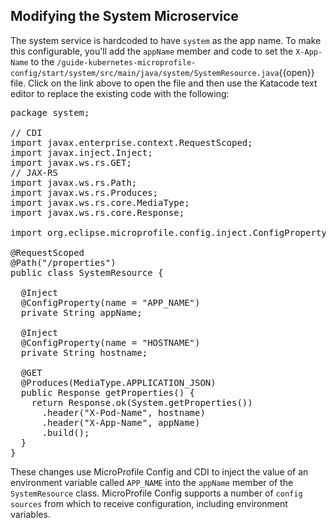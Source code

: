 ## Modifying the System Microservice

The system service is hardcoded to have `system` as the app name. To make this configurable, you'll add the `appName` member and code to set the `X-App-Name` to the `/guide-kubernetes-microprofile-config/start/system/src/main/java/system/SystemResource.java`{{open}} file. Click on the link above to open the file and then use the Katacode text editor to replace the existing code with the following:

<pre class="file" data-target="clipboard">
package system;

// CDI
import javax.enterprise.context.RequestScoped;
import javax.inject.Inject;
import javax.ws.rs.GET;
// JAX-RS
import javax.ws.rs.Path;
import javax.ws.rs.Produces;
import javax.ws.rs.core.MediaType;
import javax.ws.rs.core.Response;

import org.eclipse.microprofile.config.inject.ConfigProperty;

@RequestScoped
@Path("/properties")
public class SystemResource {

  @Inject
  @ConfigProperty(name = "APP_NAME")
  private String appName;

  @Inject
  @ConfigProperty(name = "HOSTNAME")
  private String hostname;

  @GET
  @Produces(MediaType.APPLICATION_JSON)
  public Response getProperties() {
    return Response.ok(System.getProperties())
      .header("X-Pod-Name", hostname)
      .header("X-App-Name", appName)
      .build();
  }
}
</pre>

These changes use MicroProfile Config and CDI to inject the value of an environment variable called `APP_NAME` into the `appName` member of the `SystemResource` class.  MicroProfile Config supports a number of `config sources` from which to receive configuration, including environment variables. 
